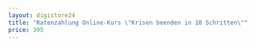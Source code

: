 ```yaml
---
layout: digistore24
title: "Ratenzahlung Online-Kurs \"Krisen beenden in 10 Schritten\""
price: 395
---
```


